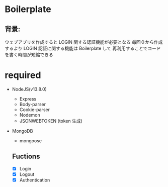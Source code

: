 # Boilerplate

## 背景:

ウェブアプリを作成すると LOGIN 関する認証機能が必要となる
毎回０から作成するより LOGIN 認証に関する機能は Boilerplate して
再利用することでコードを書く時間が短縮できる

# required

- NodeJS(v13.8.0)

  - Express
  - Body-parser
  - Cookie-parser
  - Nodemon
  - JSONWEBTOKEN
    (token 生成)

- MongoDB

  - mongoose

  ## Fuctions

  - [x] Login
  - [x] Logout
  - [x] Authentication
